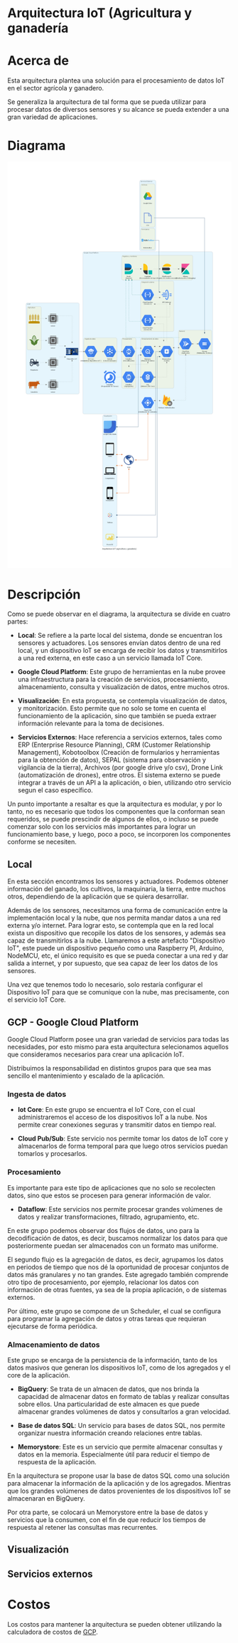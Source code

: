 # Arquitectura IoT (Agricultura y ganadería

# Acerca de

Esta arquitectura plantea una solución para el procesamiento de datos IoT en el sector agrícola y ganadero.

Se generaliza la arquitectura de tal forma que se pueda utilizar para procesar datos de diversos sensores y su alcance se pueda extender a una gran variedad de aplicaciones.

# Diagrama

![image info](./iot-architecture.png)

# Descripción

Como se puede observar en el diagrama, la arquitectura se divide en cuatro partes:

- **Local**: Se refiere a la parte local del sistema, donde se encuentran los sensores y actuadores. Los sensores envían datos dentro de una red local, y un dispositivo IoT se encarga de recibir los datos y transmitirlos a una red externa, en este caso a un servicio llamada IoT Core.

- **Google Cloud Platform**: Este grupo de herramientas en la nube provee una infraestructura para la creación de servicios, procesamiento, almacenamiento, consulta y visualización de datos, entre muchos otros.

- **Visualización**: En esta propuesta, se contempla visualización de datos, y monitorización. Esto permite que no solo se tome en cuenta el funcionamiento de la aplicación, sino que también se pueda extraer información relevante para la toma de decisiones.

- **Servicios Externos**: Hace referencia a servicios externos, tales como ERP (Enterprise Resource Planning), CRM (Customer Relationship Management), Kobotoolbox (Creación de formularios y herramientas para la obtención de datos), SEPAL (sistema para observación y vigilancia de la tierra), Archivos (por google drive y/o csv), Drone Link (automatización de drones), entre otros. El sistema externo se puede integrar a través de un API a la aplicación, o bien, utilizando otro servicio segun el caso específico.

Un punto importante a resaltar es que la arquitectura es modular, y por lo tanto, no es necesario que todos los componentes que la conforman sean requeridos, se puede prescindir de algunos de ellos, o incluso se puede comenzar solo con los servicios más importantes para lograr un funcionamiento base, y luego, poco a poco, se incorporen los componentes conforme se necesiten.

## Local

En esta sección encontramos los sensores y actuadores. Podemos obtener información del ganado, los cultivos, la maquinaria, la tierra, entre muchos otros, dependiendo de la aplicación que se quiera desarrollar.

Además de los sensores, necesitamos una forma de comunicación entre la implementación local y la nube, que nos permita mandar datos a una red externa y/o internet. Para lograr esto, se contempla que en la red local exista un dispositivo que recopile los datos de los sensores, y además sea capaz de transmitirlos a la nube. Llamaremos a este artefacto "Dispositivo IoT", este puede un dispositivo pequeño como una Raspberry PI, Arduino, NodeMCU, etc, el único requisito es que se pueda conectar a una red y dar salida a internet, y por supuesto, que sea capaz de leer los datos de los sensores.

Una vez que tenemos todo lo necesario, solo restaría configurar el Dispositivo IoT para que se comunique con la nube, mas precisamente, con el servicio IoT Core.

## GCP - Google Cloud Platform

Google Cloud Platform posee una gran variedad de servicios para todas las necesidades, por esto mismo para esta arquitectura selecionamos aquellos que consideramos necesarios para crear una aplicación IoT.

Distribuimos la responsabilidad en distintos grupos para que sea mas sencillo el mantenimiento y escalado de la aplicación.

### Ingesta de datos

- **Iot Core**: En este grupo se encuentra el IoT Core, con el cual administraremos el acceso de los dispositivos IoT a la nube. Nos permite crear conexiones seguras y transmitir datos en tiempo real.

- **Cloud Pub/Sub**: Este servicio nos permite tomar los datos de IoT core y almacenarlos de forma temporal para que luego otros servicios puedan tomarlos y procesarlos.

### Procesamiento

Es importante para este tipo de aplicaciones que no solo se recolecten datos, sino que estos se procesen para generar información de valor.

- **Dataflow**: Este servicios nos permite procesar grandes volúmenes de datos y realizar transformaciones, filtrado, agrupamiento, etc.

En este grupo podemos observar dos flujos de datos, uno para la decodificación de datos, es decir, buscamos normalizar los datos para que posteriormente puedan ser almacenados con un formato mas uniforme.

El segundo flujo es la agregación de datos, es decir, agrupamos los datos en periodos de tiempo que nos dé la oportunidad de procesar conjuntos de datos más granulares y no tan grandes. Este agregado también comprende otro tipo de procesamiento, por ejemplo, relacionar los datos con información de otras fuentes, ya sea de la propia aplicación, o de sistemas externos.

Por último, este grupo se compone de un Scheduler, el cual se configura para programar la agregación de datos y otras tareas que requieran ejecutarse de forma periódica.

### Almacenamiento de datos

Este grupo se encarga de la persistencia de la información, tanto de los datos masivos que generan los dispositivos IoT, como de los agregados y el core de la aplicación.

- **BigQuery**: Se trata de un almacen de datos, que nos brinda la capacidad de almacenar datos en formato de tablas y realizar consultas sobre ellos. Una particularidad de este almacen es que puede almacenar grandes volúmenes de datos y consultarlos a gran velocidad.

- **Base de datos SQL**: Un servicio para bases de datos SQL, nos permite organizar nuestra información creando relaciones entre tablas.

- **Memorystore**: Este es un servicio que permite almacenar consultas y datos en la memoria. Especialmente útil para reducir el tiempo de respuesta de la aplicación.

En la arquitectura se propone usar la base de datos SQL como una solución para almacenar la información de la aplicación y de los agregados. Mientras que los grandes volúmenes de datos provenientes de los dispositivos IoT se almacenaran en BigQuery.

Por otra parte, se colocará un Memorystore entre la base de datos y servicios que la consumen, con el fin de que reducir los tiempos de respuesta al retener las consultas mas recurrentes.

## Visualización

## Servicios externos

# Costos

Los costos para mantener la arquitectura se pueden obtener utilizando la calculadora de costos de [GCP].

[gcp]: https://cloud.google.com/products/calculator
